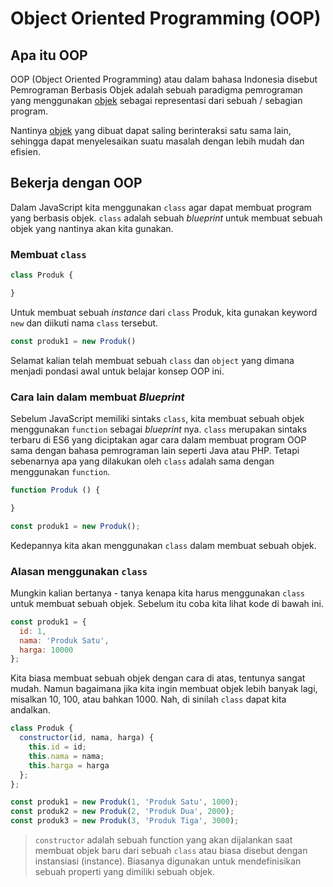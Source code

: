 # Object Oriented Programming (OOP)

## Apa itu OOP

OOP (Object Oriented Programming) atau dalam bahasa Indonesia disebut Pemrograman Berbasis Objek adalah sebuah paradigma pemrograman yang menggunakan [objek](../../Basic/011_object) sebagai representasi dari sebuah / sebagian program.

Nantinya [objek](../../Basic/011_object) yang dibuat dapat saling berinteraksi satu sama lain, sehingga dapat menyelesaikan suatu masalah dengan lebih mudah dan efisien.

## Bekerja dengan OOP

Dalam JavaScript kita menggunakan `class` agar dapat membuat program yang berbasis objek. `class` adalah sebuah _blueprint_ untuk membuat sebuah objek yang nantinya akan kita gunakan.

### Membuat `class`

```js
class Produk {

}
```

Untuk membuat sebuah _instance_ dari `class` Produk, kita gunakan keyword `new` dan diikuti nama `class` tersebut.

```js
const produk1 = new Produk()
```

Selamat kalian telah membuat sebuah `class` dan `object` yang dimana menjadi pondasi awal untuk belajar konsep OOP ini.

### Cara lain dalam membuat _Blueprint_

Sebelum JavaScript memiliki sintaks `class`, kita membuat sebuah objek menggunakan `function` sebagai _blueprint_ nya. `class` merupakan sintaks terbaru di ES6 yang diciptakan agar cara dalam membuat program OOP sama dengan bahasa pemrograman lain seperti Java atau PHP. Tetapi sebenarnya apa yang dilakukan oleh `class` adalah sama dengan menggunakan `function`.

```js
function Produk () {

}

const produk1 = new Produk();
```

Kedepannya kita akan menggunakan `class` dalam membuat sebuah objek.

### Alasan menggunakan `class`

Mungkin kalian bertanya - tanya kenapa kita harus menggunakan `class` untuk membuat sebuah objek. Sebelum itu coba kita lihat kode di bawah ini.

```js
const produk1 = {
  id: 1,
  nama: 'Produk Satu',
  harga: 10000
};
```

Kita biasa membuat sebuah objek dengan cara di atas, tentunya sangat mudah. Namun bagaimana jika kita ingin membuat objek lebih banyak lagi, misalkan 10, 100, atau bahkan 1000. Nah, di sinilah `class` dapat kita andalkan.

```js
class Produk {
  constructor(id, nama, harga) {
    this.id = id;
    this.nama = nama;
    this.harga = harga
  };
};

const produk1 = new Produk(1, 'Produk Satu', 1000);
const produk2 = new Produk(2, 'Produk Dua', 2000);
const produk3 = new Produk(3, 'Produk Tiga', 3000);
```

> `constructor` adalah sebuah function yang akan dijalankan saat membuat objek baru dari sebuah `class` atau biasa disebut dengan instansiasi (instance).
> Biasanya digunakan untuk mendefinisikan sebuah properti yang dimiliki sebuah objek.
